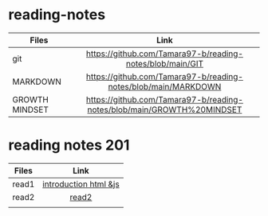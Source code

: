 # reading-notes

| Files    |      Link    | 
|----------|:-------------:| 
|   git    |  https://github.com/Tamara97-b/reading-notes/blob/main/GIT | 
| MARKDOWN |  https://github.com/Tamara97-b/reading-notes/blob/main/MARKDOWN   | 
| GROWTH MINDSET | https://github.com/Tamara97-b/reading-notes/blob/main/GROWTH%20MINDSET |


# reading notes 201

| Files    |      Link    | 
|----------|:-------------:| 
|  read1  |[introduction html &js](https://tamara97-b.github.io/reading-notes/read1htmljs)  | 
|read2  |  [read2](https://tamara97-b.github.io/reading-notes/read2)   | 
|  |  |
